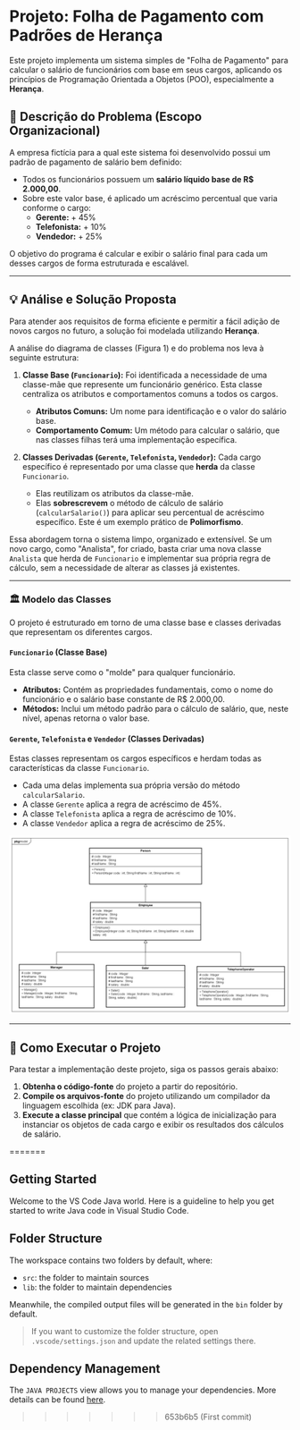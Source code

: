
# Projeto: Folha de Pagamento com Padrões de Herança

Este projeto implementa um sistema simples de "Folha de Pagamento" para calcular o salário de funcionários com base em seus cargos, aplicando os princípios de Programação Orientada a Objetos (POO), especialmente a **Herança**.

## 📝 Descrição do Problema (Escopo Organizacional)

A empresa fictícia para a qual este sistema foi desenvolvido possui um padrão de pagamento de salário bem definido:
- Todos os funcionários possuem um **salário líquido base de R$ 2.000,00**.
- Sobre este valor base, é aplicado um acréscimo percentual que varia conforme o cargo:
  - **Gerente:** + 45%
  - **Telefonista:** + 10%
  - **Vendedor:** + 25%

O objetivo do programa é calcular e exibir o salário final para cada um desses cargos de forma estruturada e escalável.

---

## 💡 Análise e Solução Proposta

Para atender aos requisitos de forma eficiente e permitir a fácil adição de novos cargos no futuro, a solução foi modelada utilizando **Herança**.

A análise do diagrama de classes (Figura 1) e do problema nos leva à seguinte estrutura:

1.  **Classe Base (`Funcionario`):** Foi identificada a necessidade de uma classe-mãe que represente um funcionário genérico. Esta classe centraliza os atributos e comportamentos comuns a todos os cargos.
    -   **Atributos Comuns:** Um nome para identificação e o valor do salário base.
    -   **Comportamento Comum:** Um método para calcular o salário, que nas classes filhas terá uma implementação específica.

2.  **Classes Derivadas (`Gerente`, `Telefonista`, `Vendedor`):** Cada cargo específico é representado por uma classe que **herda** da classe `Funcionario`.
    -   Elas reutilizam os atributos da classe-mãe.
    -   Elas **sobrescrevem** o método de cálculo de salário (`calcularSalario()`) para aplicar seu percentual de acréscimo específico. Este é um exemplo prático de **Polimorfismo**.

Essa abordagem torna o sistema limpo, organizado e extensível. Se um novo cargo, como "Analista", for criado, basta criar uma nova classe `Analista` que herda de `Funcionario` e implementar sua própria regra de cálculo, sem a necessidade de alterar as classes já existentes.

---

### 🏛️ Modelo das Classes

O projeto é estruturado em torno de uma classe base e classes derivadas que representam os diferentes cargos.

#### **`Funcionario` (Classe Base)**
Esta classe serve como o "molde" para qualquer funcionário.
-   **Atributos:** Contém as propriedades fundamentais, como o nome do funcionário e o salário base constante de R$ 2.000,00.
-   **Métodos:** Inclui um método padrão para o cálculo de salário, que, neste nível, apenas retorna o valor base.

#### **`Gerente`, `Telefonista` e `Vendedor` (Classes Derivadas)**
Estas classes representam os cargos específicos e herdam todas as características da classe `Funcionario`.
-   Cada uma delas implementa sua própria versão do método `calcularSalario`.
-   A classe `Gerente` aplica a regra de acréscimo de 45%.
-   A classe `Telefonista` aplica a regra de acréscimo de 10%.
-   A classe `Vendedor` aplica a regra de acréscimo de 25%.


![Diagrama de classes](Class-employee.png)

---

## 🚀 Como Executar o Projeto

Para testar a implementação deste projeto, siga os passos gerais abaixo:

1.  **Obtenha o código-fonte** do projeto a partir do repositório.
2.  **Compile os arquivos-fonte** do projeto utilizando um compilador da linguagem escolhida (ex: JDK para Java).
3.  **Execute a classe principal** que contém a lógica de inicialização para instanciar os objetos de cada cargo e exibir os resultados dos cálculos de salário.

=======
## Getting Started

Welcome to the VS Code Java world. Here is a guideline to help you get started to write Java code in Visual Studio Code.

## Folder Structure

The workspace contains two folders by default, where:

- `src`: the folder to maintain sources
- `lib`: the folder to maintain dependencies

Meanwhile, the compiled output files will be generated in the `bin` folder by default.

> If you want to customize the folder structure, open `.vscode/settings.json` and update the related settings there.

## Dependency Management

The `JAVA PROJECTS` view allows you to manage your dependencies. More details can be found [here](https://github.com/microsoft/vscode-java-dependency#manage-dependencies).
>>>>>>> 653b6b5 (First commit)
